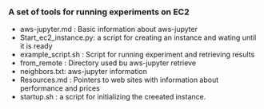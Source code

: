 ### A set of tools for running experiments on EC2

* aws-jupyter.md : Basic information about aws-jupyter
* Start\_ec2\_instance.py: a script for creating an instance and
  wating until it is ready
* example_script.sh : Script for running experiment and retrieving results
* from_remote : Directory used bu aws-jupyter retrieve
* neighbors.txt: aws-jupyter information
* Resources.md : Pointers to web sites with information about
  performance and prices
* startup.sh : a script for initializing the creeated instance.
